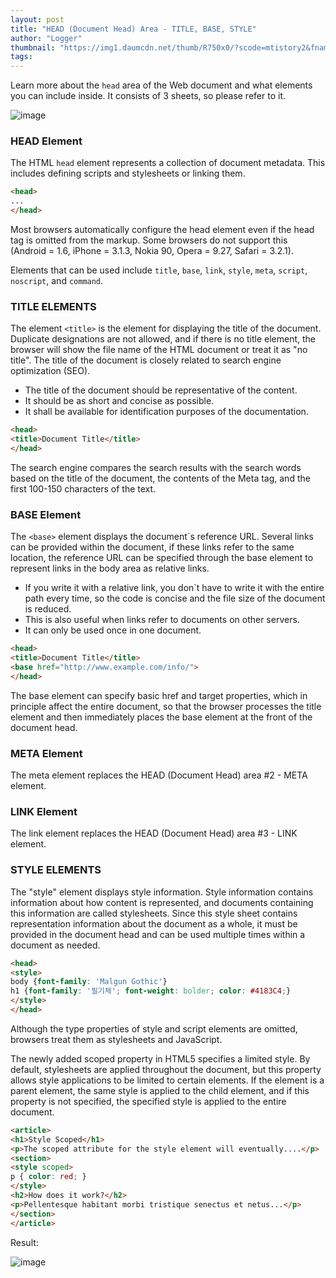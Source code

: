 ```yaml
---
layout: post
title: "HEAD (Document Head) Area - TITLE, BASE, STYLE"
author: "Logger"
thumbnail: "https://img1.daumcdn.net/thumb/R750x0/?scode=mtistory2&fname=https%3A%2F%2Ft1.daumcdn.net%2Fcfile%2Ftistory%2F21397B4E553023E033"
tags: 
---
```



Learn more about the `head` area of the Web document and what elements you can include inside. It consists of 3 sheets, so please refer to it.

![image](https://t1.daumcdn.net/cfile/tistory/21397B4E553023E033)

### HEAD Element

The HTML `head` element represents a collection of document metadata. This includes defining scripts and stylesheets or linking them.

```html
<head>
...
</head>

```

Most browsers automatically configure the head element even if the head tag is omitted from the markup. Some browsers do not support this (Android = 1.6, iPhone = 3.1.3, Nokia 90, Opera = 9.27, Safari = 3.2.1).

Elements that can be used include `title`, `base`, `link`, `style`, `meta`, `script`, `noscript`, and `command`.

### TITLE ELEMENTS

The element `<title>` is the element for displaying the title of the document. Duplicate designations are not allowed, and if there is no title element, the browser will show the file name of the HTML document or treat it as "no title". The title of the document is closely related to search engine optimization (SEO).

- The title of the document should be representative of the content.
- It should be as short and concise as possible.
- It shall be available for identification purposes of the documentation.

```html
<head>
<title>Document Title</title>
</head>

```

The search engine compares the search results with the search words based on the title of the document, the contents of the Meta tag, and the first 100-150 characters of the text.

### BASE Element

The `<base>` element displays the document`s reference URL. Several links can be provided within the document, if these links refer to the same location, the reference URL can be specified through the base element to represent links in the body area as relative links.

- If you write it with a relative link, you don`t have to write it with the entire path every time, so the code is concise and the file size of the document is reduced.
- This is also useful when links refer to documents on other servers.
- It can only be used once in one document.

```html
<head>
<title>Document Title</title>
<base href="http://www.example.com/info/">
</head>

```

The base element can specify basic href and target properties, which in principle affect the entire document, so that the browser processes the title element and then immediately places the base element at the front of the document head.

### META Element

The meta element replaces the HEAD (Document Head) area #2 - META element.

### LINK Element

The link element replaces the HEAD (Document Head) area #3 - LINK element.

### STYLE ELEMENTS

The "style" element displays style information. Style information contains information about how content is represented, and documents containing this information are called stylesheets. Since this style sheet contains representation information about the document as a whole, it must be provided in the document head and can be used multiple times within a document as needed.

```html
<head>
<style>
body {font-family: 'Malgun Gothic'}
h1 {font-family: '필기체'; font-weight: bolder; color: #4183C4;}
</style>
</head>

```

Although the type properties of style and script elements are omitted, browsers treat them as stylesheets and JavaScript.

The newly added scoped property in HTML5 specifies a limited style. By default, stylesheets are applied throughout the document, but this property allows style applications to be limited to certain elements. If the element is a parent element, the same style is applied to the child element, and if this property is not specified, the specified style is applied to the entire document.

```html
<article>
<h1>Style Scoped</h1>
<p>The scoped attribute for the style element will eventually....</p>
<section>
<style scoped>
p { color: red; }
</style>
<h2>How does it work?</h2>
<p>Pellentesque habitant morbi tristique senectus et netus...</p>
</section>
</article>

```

Result:

![image](https://t1.daumcdn.net/cfile/tistory/2605A63D55300FFC06)